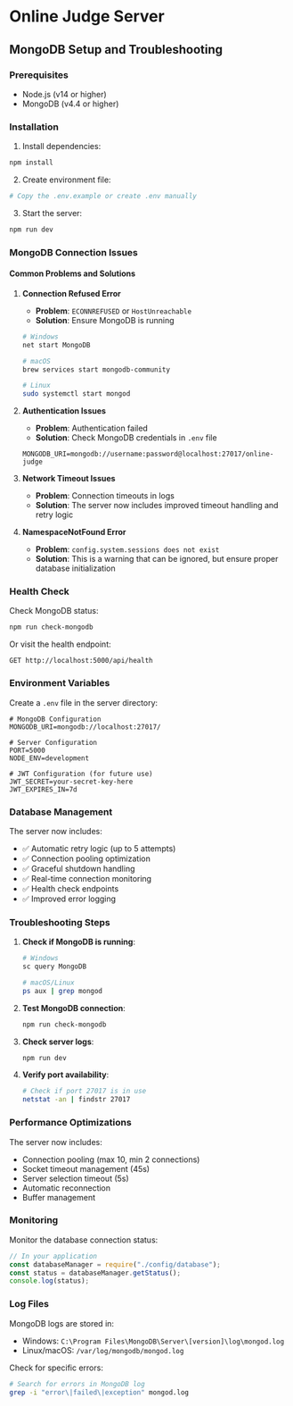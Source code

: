 # Online Judge Server

## MongoDB Setup and Troubleshooting

### Prerequisites

- Node.js (v14 or higher)
- MongoDB (v4.4 or higher)

### Installation

1. Install dependencies:

```bash
npm install
```

2. Create environment file:

```bash
# Copy the .env.example or create .env manually
```

3. Start the server:

```bash
npm run dev
```

### MongoDB Connection Issues

#### Common Problems and Solutions

1. **Connection Refused Error**

   - **Problem**: `ECONNREFUSED` or `HostUnreachable`
   - **Solution**: Ensure MongoDB is running

   ```bash
   # Windows
   net start MongoDB

   # macOS
   brew services start mongodb-community

   # Linux
   sudo systemctl start mongod
   ```

2. **Authentication Issues**

   - **Problem**: Authentication failed
   - **Solution**: Check MongoDB credentials in `.env` file

   ```env
   MONGODB_URI=mongodb://username:password@localhost:27017/online-judge
   ```

3. **Network Timeout Issues**

   - **Problem**: Connection timeouts in logs
   - **Solution**: The server now includes improved timeout handling and retry logic

4. **NamespaceNotFound Error**
   - **Problem**: `config.system.sessions does not exist`
   - **Solution**: This is a warning that can be ignored, but ensure proper database initialization

### Health Check

Check MongoDB status:

```bash
npm run check-mongodb
```

Or visit the health endpoint:

```
GET http://localhost:5000/api/health
```

### Environment Variables

Create a `.env` file in the server directory:

```env
# MongoDB Configuration
MONGODB_URI=mongodb://localhost:27017/

# Server Configuration
PORT=5000
NODE_ENV=development

# JWT Configuration (for future use)
JWT_SECRET=your-secret-key-here
JWT_EXPIRES_IN=7d
```

### Database Management

The server now includes:

- ✅ Automatic retry logic (up to 5 attempts)
- ✅ Connection pooling optimization
- ✅ Graceful shutdown handling
- ✅ Real-time connection monitoring
- ✅ Health check endpoints
- ✅ Improved error logging

### Troubleshooting Steps

1. **Check if MongoDB is running**:

   ```bash
   # Windows
   sc query MongoDB

   # macOS/Linux
   ps aux | grep mongod
   ```

2. **Test MongoDB connection**:

   ```bash
   npm run check-mongodb
   ```

3. **Check server logs**:

   ```bash
   npm run dev
   ```

4. **Verify port availability**:
   ```bash
   # Check if port 27017 is in use
   netstat -an | findstr 27017
   ```

### Performance Optimizations

The server now includes:

- Connection pooling (max 10, min 2 connections)
- Socket timeout management (45s)
- Server selection timeout (5s)
- Automatic reconnection
- Buffer management

### Monitoring

Monitor the database connection status:

```javascript
// In your application
const databaseManager = require("./config/database");
const status = databaseManager.getStatus();
console.log(status);
```

### Log Files

MongoDB logs are stored in:

- Windows: `C:\Program Files\MongoDB\Server\[version]\log\mongod.log`
- Linux/macOS: `/var/log/mongodb/mongod.log`

Check for specific errors:

```bash
# Search for errors in MongoDB log
grep -i "error\|failed\|exception" mongod.log
```
